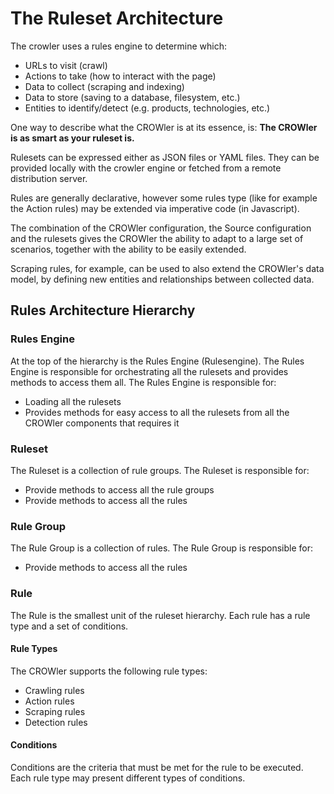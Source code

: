 # The Ruleset Architecture

The crowler uses a rules engine to determine which:

- URLs to visit (crawl)
- Actions to take (how to interact with the page)
- Data to collect (scraping and indexing)
- Data to store (saving to a database, filesystem, etc.)
- Entities to identify/detect (e.g. products, technologies, etc.)

One way to describe what the CROWler is at its essence,
is: **The CROWler is as smart as your ruleset is.**

Rulesets can be expressed either as JSON files or YAML files. They
can be provided locally with the crowler engine or fetched from a
remote distribution server.

Rules are generally declarative, however some rules type (like for
example the Action rules) may be extended via imperative code (in
Javascript).

The combination of the CROWler configuration, the Source configuration
and the rulesets gives the CROWler the ability to adapt to a large set
of scenarios, together with the ability to be easily extended.

Scraping rules, for example, can be used to also extend the CROWler's
data model, by defining new entities and relationships between collected
data.

## Rules Architecture Hierarchy

### Rules Engine

At the top of the hierarchy is the Rules Engine (Rulesengine). The Rules
Engine is responsible for orchestrating all the rulesets and provides
methods to access them all. The Rules Engine is responsible for:

- Loading all the rulesets
- Provides methods for easy access to all the rulesets from all the
CROWler components that requires it

### Ruleset

The Ruleset is a collection of rule groups. The Ruleset is responsible
for:

- Provide methods to access all the rule groups
- Provide methods to access all the rules

### Rule Group

The Rule Group is a collection of rules. The Rule Group is responsible
for:

- Provide methods to access all the rules

### Rule

The Rule is the smallest unit of the ruleset hierarchy. Each rule has a
rule type and a set of conditions.

#### Rule Types

The CROWler supports the following rule types:

- Crawling rules
- Action rules
- Scraping rules
- Detection rules

#### Conditions

Conditions are the criteria that must be met for the rule to be executed.
Each rule type may present different types of conditions.
